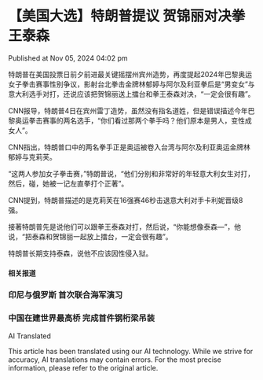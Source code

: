 # 【美国大选】特朗普提议 贺锦丽对决拳王泰森

Published at Nov 05, 2024 04:02 pm

特朗普在美国投票日前夕前进最关键摇摆州宾州造势，再度提起2024年巴黎奥运女子拳击赛事性别争议，影射台北拳击金牌林郁婷与阿尔及利亚拳后是“男变女”与意大利选手对打，还说应该把贺锦丽送上擂台和拳王泰森对决，“一定会很有趣”。

CNN报导，特朗普4日在宾州雷丁造势，虽然没有指名道姓，但是错误描述今年巴黎奥运拳击赛事的两名选手，“你们看过那两个拳手吗？他们原本是男人，变性成女人”。

CNN指出，特朗普口中的两名拳手正是奥运被卷入台湾与阿尔及利亚奥运金牌林郁婷与克莉芙。

“这两人参加女子拳击赛，”特朗普说，“他们分别和非常好的年轻意大利女生对打，然后，碰，她被一记左直拳打个正著”。

CNN提到，特朗普描述的是克莉芙在16强赛46秒击退意大利对手卡利妮晋级8强。

接著特朗普先是说他们可以跟拳王泰森对打，然后说，“你能想像泰森—”，他说，“把泰森和贺锦丽一起放上擂台，一定会很有趣”。

特朗普长期支持泰森，说他不应该因性侵入狱。

#### 相关报道

### 印尼与俄罗斯 首次联合海军演习

### 中国在建世界最高桥 完成首件钢桁梁吊装

AI Translated

This article has been translated using our AI technology. While we strive for accuracy, AI translations may contain errors. For the most precise information, please refer to the original article.